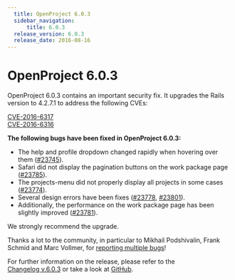 ```yaml
---
  title: OpenProject 6.0.3
  sidebar_navigation:
      title: 6.0.3
  release_version: 6.0.3
  release_date: 2016-08-16
---
```


# OpenProject 6.0.3

OpenProject 6.0.3 contains an important security fix. It upgrades the
Rails version to 4.2.7.1 to address the following
CVEs:

[CVE-2016-6317](https://groups.google.com/forum/#!topic/ruby-security-ann/WccgKSKiPZA)  
[CVE-2016-6316](https://groups.google.com/forum/#!topic/ruby-security-ann/8B2iV2tPRSE)

**The following bugs have been fixed in OpenProject 6.0.3:**

  - The help and profile dropdown changed rapidly when hovering over
    them ([#23745](https://community.openproject.org/wp/23745)).
  - Safari did not display the pagination buttons on the work package
    page
    ([#23785](https://community.openproject.org/wp/23785)).
  - The projects-menu did not properly display all projects in some
    cases
    ([#23774](https://community.openproject.org/wp/23774)).
  - Several design errors have been fixes
    ([#23778](https://community.openproject.org/wp/23778),
    [#23801](https://community.openproject.org/wp/23801)).
  - Additionally, the performance on the work package page has been
    slightly improved
    ([#23781](https://community.openproject.org/wp/23781)).

We strongly recommend the upgrade.

Thanks a lot to the community, in particular to Mikhail Podshivalin,
Frank Schmid and Marc Vollmer, for [reporting multiple
bugs](../../../development/report-a-bug/)!

For further information on the release, please refer to the  
[Changelog v.6.0.3](https://community.openproject.org/versions/815) 
or take a look at
[GitHub](https://github.com/opf/openproject/tree/v6.0.3).


